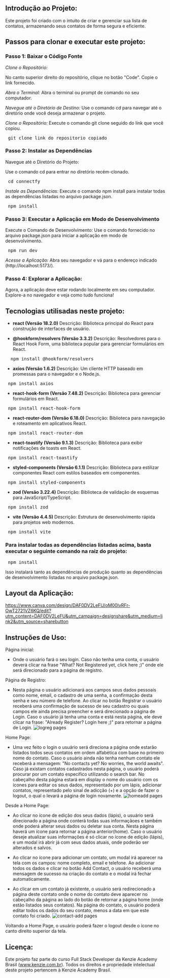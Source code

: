 ## Introdução ao Projeto:
Este projeto foi criado com o intuito de criar e gerenciar sua lista de contatos, armazenando seus contatos de forma segura e eficiente.

## Passos para clonar e executar este projeto:
### Passo 1: Baixar o Código Fonte

*Clone o Repositório:*

No canto superior direito do repositório, clique no botão "Code".
Copie o link fornecido.

*Abra o Terminal:*
Abra o terminal ou prompt de comando no seu computador.

*Navegue até o Diretório de Destino:*
Use o comando cd para navegar até o diretório onde você deseja armazenar o projeto.

*Clone o Repositório:*
Execute o comando git clone seguido do link que você copiou.
<pre>
 git clone link_do_repositorio_copiado
</pre>

### Passo 2: Instalar as Dependências
Navegue até o Diretório do Projeto:

Use o comando cd para entrar no diretório recém-clonado.
<pre>
 cd connectfy
</pre>

*Instale as Dependências:*
Execute o comando npm install para instalar todas as dependências listadas no arquivo package.json.
<pre>
 npm install
</pre>

### Passo 3: Executar a Aplicação em Modo de Desenvolvimento
Execute o Comando de Desenvolvimento:
Use o comando fornecido no arquivo package.json para iniciar a aplicação em modo de desenvolvimento.
<pre>
 npm run dev
</pre>

*Acesse a Aplicação:*
Abra seu navegador e vá para o endereço indicado (http://localhost:5173/).

### Passo 4: Explorar a Aplicação:
Agora, a aplicação deve estar rodando localmente em seu computador. Explore-a no navegador e veja como tudo funciona!

## Tecnologias utilisadas neste projeto:
- **react (Versão 18.2.0)**
    Descrição: Biblioteca principal do React para construção de interfaces de usuário. 

- **@hookform/resolvers (Versão 3.3.2)**
    Descrição: Resolvedores para o React Hook Form, uma biblioteca popular para gerenciar formulários em React.
<pre>
  npm install @hookform/resolvers
</pre>

- **axios (Versão 1.6.2)**
    Descrição: Um cliente HTTP baseado em promessas para o navegador e o Node.js.
<pre>
 npm install axios
</pre>

- **react-hook-form (Versão 7.48.2)**
    Descrição: Biblioteca para gerenciar formulários em React.
<pre>
 npm install react-hook-form
</pre>

- **react-router-dom (Versão 6.18.0)**
    Descrição: Biblioteca para navegação e roteamento em aplicativos React.
<pre>
 npm install react-router-dom
</pre>

- **react-toastify (Versão 9.1.3)**
    Descrição: Biblioteca para exibir notificações de toasts em React.
<pre>
 npm install react-toastify
</pre>

- **styled-components (Versão 6.1.1)**
    Descrição: Biblioteca para estilizar componentes React com estilos baseados em componentes.
<pre>
 npm install styled-components
</pre>

- **zod (Versão 3.22.4)**
    Descrição: Biblioteca de validação de esquemas para JavaScript/TypeScript.
<pre>
 npm install zod
</pre>

 - **vite (Versão 4.4.5)**
    Descrição: Estrutura de desenvolvimento rápida para projetos web modernos.
<pre>
 npm install vite
</pre>

### Para instalar todas as dependências listadas acima, basta executar o seguinte comando na raiz do projeto:
<pre>
 npm install 
</pre>

Isso instalará tanto as dependências de produção quanto as dependências de desenvolvimento listadas no arquivo package.json.

## Layout da Aplicação:
https://www.canva.com/design/DAF0DV2LeFU/oM00lvRFr-OwT2721VZ6KQ/edit?utm_content=DAF0DV2LeFU&utm_campaign=designshare&utm_medium=link2&utm_source=sharebutton


## Instruções de Uso:
Página inicial: 
- Onde o usuário fará o seu login. Caso não tenha uma conta, o usuário deverá clicar na frase "What? Not Registered yet, click here ;)" onde ele será direcionado para a página de registro.

Página de Registro:  
- Nesta página o usuário adicionará aos campos seus dados pessoais como nome, email, o cadastro de uma senha, a confirmação desta senha e seu número de telefone. Ao clicar no botão Registrar o usuário receberá uma confirmação de sucesso de seu cadastro ou quais campos ele ainda precisa preencher e será direcionado a página de Login. Caso o usuário já tenha uma conta e está nesta página, ele deve clicar na frase: "Already Register? Login here ;)" para retornar a página de Login.
![logreg pages](https://github.com/Kenzie-Academy-Brasil-Developers/connectfy/assets/103902774/381e0745-20a4-4432-bf93-e3ccf76e0636)

Home Page: 
- Uma vez feito o login o usuário será direciona a página onde estarão listados todos seus contatos em ordem alfabética com base no primeiro nome do contato. Caso o usuário ainda não tenha nenhum contato ele receberá a mensagem: "No contacts yet? No worries, the world awaits". Caso já existam contatos cadastrados nesta página, o usuário poderá procurar por um contato específico utilizando o search bar. No cabeçalho desta página estará em display o nome do usuário com os ícones para editar os seus dados, representado por um lápis, adicionar contatos, representado pelo sinal de adicção (+) e a opção de fazer o logout, o qual o levará a página de login novamente.
![homeadd pages](https://github.com/Kenzie-Academy-Brasil-Developers/connectfy/assets/103902774/2c4fb38b-1ec5-4b3e-90f9-a1b6243bd1ae)

Desde a Home Page:
- Ao clicar no ícone de edição dos seus dados (lápis), o usuário será direcionado a página onde conterá todas suas informaçãoes e também onde poderá alterar seus dados ou deletar sua conta. Nesta página haverá um ícone para retornar a página anterior(home). Caso o usuário deseje atualizar suas informações é só clicar no ícone de edição (lápis), e um modal irá abrir já com seus dados atuais, onde poderão ser alterados e salvos.

- Ao clicar no ícone para adicionar um contato, um modal irá aparecer na tela com os campos: nome completo, email e telefone. Ao adicionar todos os dados e clicar no botão Add Contact, o usuário receberá uma mensagem de sucesso na criação do contato e o modal irá fechar automaticamente.

- Ao clicar em um contato já existente, o usuário será redirecionado a página deste contato onde o nome do contato deve aparecer no cabeçalho da página ao lado do botão de retornar a página home (onde estão listados seus contatos). Na página do contato, o usuário poderá editar todos os dados do seu contato, menos a data em que este contato foi criado.
![contact-add pages](https://github.com/Kenzie-Academy-Brasil-Developers/connectfy/assets/103902774/bc15f04b-5fb3-4fd4-97ad-e6147076bd2a)

Voltando a Home Page, o usuário poderá fazer o logout desde o ícone no canto direito superior da tela.

## Licença:
Este projeto faz parte do curso Full Stack Developer da Kenzie Academy Brasil (www.kenzie.com.br). Todos os direitos e propriedade intelectual deste projeto pertencem à Kenzie Academy Brasil.
